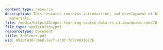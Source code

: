 ```yaml
---
content_type: resource
description: This resource contains introduction, and development of biomolecular
  materials,
file: /media/https%3A/open-learning-course-data-rc.s3.amazonaws.com/20-010j-introduction-to-bioengineering-be-010j-spring-2006/952ef436c0603e7fac9f7c5c49310276_3belcher.pdf
file_type: application/pdf
resourcetype: Document
title: 3belcher.pdf
uid: 952ef436-c060-3e7f-ac9f-7c5c49310276
---
```

